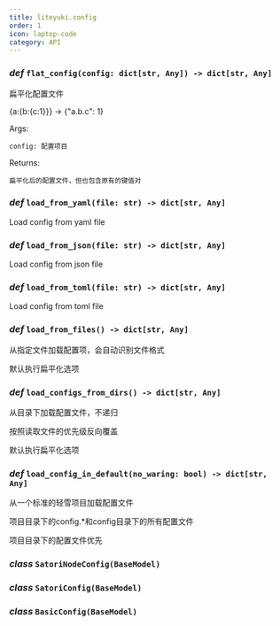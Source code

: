 ```yaml
---
title: liteyuki.config
order: 1
icon: laptop-code
category: API
---
```


### ***def*** `flat_config(config: dict[str, Any]) -> dict[str, Any]`

扁平化配置文件



{a:{b:{c:1}}} -> {"a.b.c": 1}

Args:

    config: 配置项目



Returns:

    扁平化后的配置文件，但也包含原有的键值对

### ***def*** `load_from_yaml(file: str) -> dict[str, Any]`

Load config from yaml file

### ***def*** `load_from_json(file: str) -> dict[str, Any]`

Load config from json file

### ***def*** `load_from_toml(file: str) -> dict[str, Any]`

Load config from toml file

### ***def*** `load_from_files() -> dict[str, Any]`

从指定文件加载配置项，会自动识别文件格式

默认执行扁平化选项

### ***def*** `load_configs_from_dirs() -> dict[str, Any]`

从目录下加载配置文件，不递归

按照读取文件的优先级反向覆盖

默认执行扁平化选项

### ***def*** `load_config_in_default(no_waring: bool) -> dict[str, Any]`

从一个标准的轻雪项目加载配置文件

项目目录下的config.*和config目录下的所有配置文件

项目目录下的配置文件优先

### ***class*** `SatoriNodeConfig(BaseModel)`



### ***class*** `SatoriConfig(BaseModel)`



### ***class*** `BasicConfig(BaseModel)`



